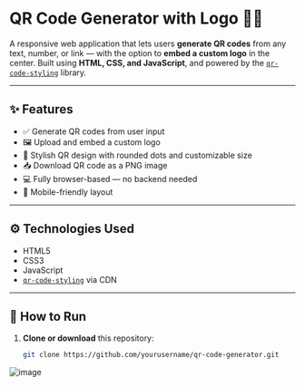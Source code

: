 # QR Code Generator with Logo 🧾🔗

A responsive web application that lets users **generate QR codes** from any text, number, or link — with the option to **embed a custom logo** in the center. Built using **HTML, CSS, and JavaScript**, and powered by the [`qr-code-styling`](https://github.com/kozakdenys/qr-code-styling) library.

---

## ✨ Features

- ✅ Generate QR codes from user input
- 🖼️ Upload and embed a custom logo
- 🎨 Stylish QR design with rounded dots and customizable size
- 📥 Download QR code as a PNG image
- 💻 Fully browser-based — no backend needed
- 📱 Mobile-friendly layout

---

## ⚙️ Technologies Used

- HTML5  
- CSS3  
- JavaScript  
- [`qr-code-styling`](https://www.npmjs.com/package/qr-code-styling) via CDN

---

## 🚀 How to Run

1. **Clone or download** this repository:
   ```bash
   git clone https://github.com/yourusername/qr-code-generator.git

![image](https://github.com/user-attachments/assets/92afe133-db3b-46b8-beeb-65b9b5d2abf8)
